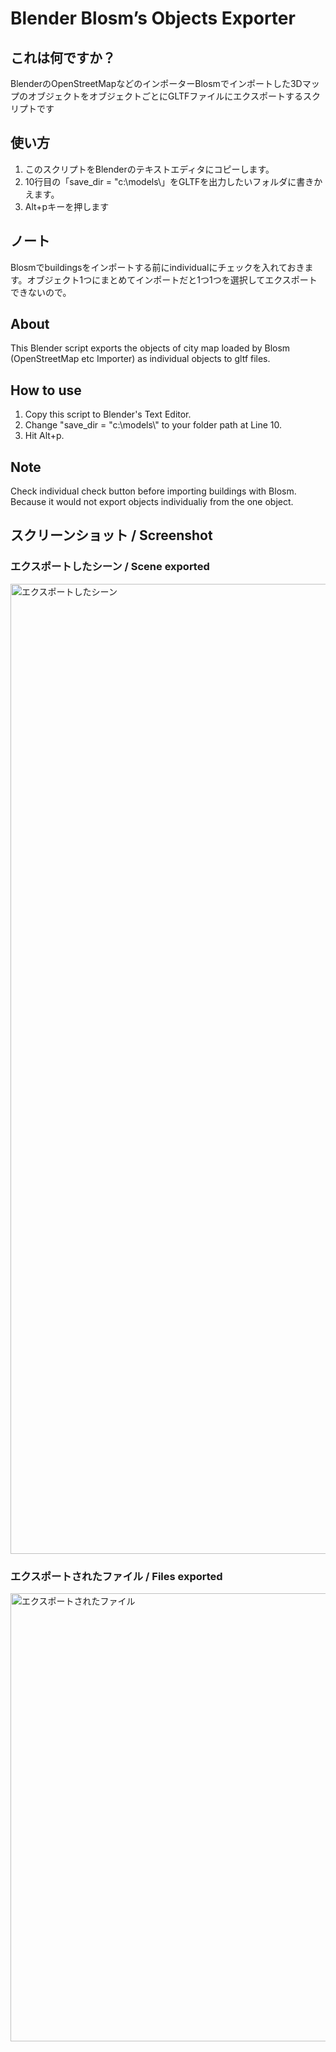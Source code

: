 # Blender Blosm’s Objects Exporter

## これは何ですか？
BlenderのOpenStreetMapなどのインポーターBlosmでインポートした3DマップのオブジェクトをオブジェクトごとにGLTFファイルにエクスポートするスクリプトです

## 使い方
1. このスクリプトをBlenderのテキストエディタにコピーします。
2. 10行目の「save_dir = "c:\\models\\」をGLTFを出力したいフォルダに書きかえます。
3. Alt+pキーを押します

## ノート

Blosmでbuildingsをインポートする前にindividualにチェックを入れておきます。オブジェクト1つにまとめてインポートだと1つ1つを選択してエクスポートできないので。


## About

This Blender script exports the objects of city map loaded by Blosm (OpenStreetMap etc Importer) as individual objects to gltf files.

## How to use
1. Copy this script to Blender's Text Editor.
2. Change "save_dir = "c:\\models\\" to your folder path at Line 10.
3. Hit Alt+p.

## Note

Check individual check button before importing buildings with Blosm. Because it would not export objects individualiy from the one object.

## スクリーンショット / Screenshot

### エクスポートしたシーン / Scene exported
<img width="1552" alt="エクスポートしたシーン" src="https://github.com/user-attachments/assets/0b9e0a48-bed1-4135-ab9f-01946705d8b9">

### エクスポートされたファイル / Files exported
<img width="717" alt="エクスポートされたファイル" src="https://github.com/user-attachments/assets/47175cf7-ecec-4e35-be5c-6ed72114b8be">
